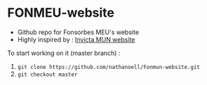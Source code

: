 # FONMEU-website

- Github repo for Fonsorbes MEU's website
- Highly inspired by : [Invicta MUN website](https://github.com/SujanPrasadPandey/Invicta-MUN)


To start working on it (master branch) : 

1. `git clone https://github.com/nathanoell/Fonmun-website.git`
2. `git checkout master`



